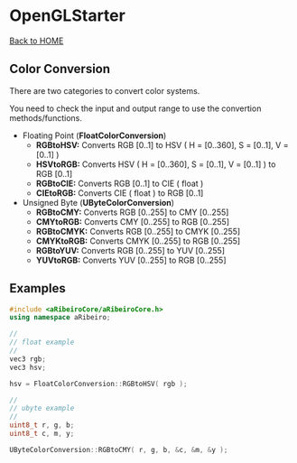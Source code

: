 # OpenGLStarter

[Back to HOME](../index.md)

## Color Conversion

There are two categories to convert color systems.

You need to check the input and output range to use the convertion methods/functions.

* Floating Point (__FloatColorConversion__)
    * __RGBtoHSV:__ Converts RGB [0..1] to HSV ( H = [0..360], S = [0..1], V = [0..1] )
    * __HSVtoRGB:__ Converts HSV ( H = [0..360], S = [0..1], V = [0..1] ) to RGB [0..1]
    * __RGBtoCIE:__ Converts RGB [0..1] to CIE ( float )
    * __CIEtoRGB:__ Converts CIE ( float ) to RGB [0..1]
* Unsigned Byte (__UByteColorConversion__)
    * __RGBtoCMY:__ Converts RGB [0..255] to CMY [0..255]
    * __CMYtoRGB:__ Converts CMY [0..255] to RGB [0..255]
    * __RGBtoCMYK:__ Converts RGB [0..255] to CMYK [0..255]
    * __CMYKtoRGB:__ Converts CMYK [0..255] to RGB [0..255]
    * __RGBtoYUV:__ Converts RGB [0..255] to YUV [0..255]
    * __YUVtoRGB:__ Converts YUV [0..255] to RGB [0..255]

## Examples

```cpp
#include <aRibeiroCore/aRibeiroCore.h>
using namespace aRibeiro;

//
// float example
//
vec3 rgb;
vec3 hsv;

hsv = FloatColorConversion::RGBtoHSV( rgb );

//
// ubyte example
//
uint8_t r, g, b;
uint8_t c, m, y;

UByteColorConversion::RGBtoCMY( r, g, b, &c, &m, &y );

```
